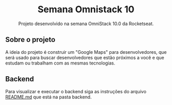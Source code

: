 <h1 align="center">Semana Omnistack 10</h1>
<p align="center">Projeto desenvolvido na semana OmniStack 10.0 da Rocketseat.</p>

## Sobre o projeto

A ideia do projeto é construir um "Google Maps" para desenvolvedores, que será usado para buscar desenvolvedores que estão próximos a você e que estudam ou trabalham com as mesmas tecnologias.

## Backend

Para visualizar e executar o backend siga as instruções do arquivo [README.md](https://github.com/DouglasVarollo/OmniStack10/blob/master/backend/README.md) que está na pasta backend.
